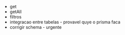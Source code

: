 - get
- getAll
- filtros
- integracao entre tabelas - provavel quye o prisma faca
- corrigir schema - urgente